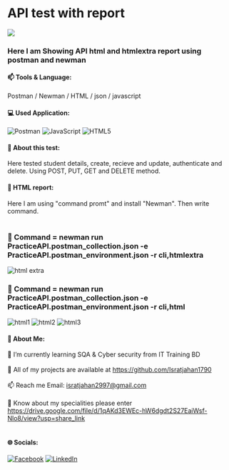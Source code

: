 # API test with report
![](https://community.cisco.com/t5/image/serverpage/image-id/76272i1EDBBA5DEC18D2B5?v=v2)

<h3>Here I am Showing API html and htmlextra report using postman and newman</h3>

#### 📫 Tools & Language: 
Postman / Newman /  HTML / json / javascript

#### 💻 Used Application:
![Postman](https://img.shields.io/badge/Postman-FF6C37?style=for-the-badge&logo=postman&logoColor=white) 
![JavaScript](https://img.shields.io/badge/javascript-%23323330.svg?style=for-the-badge&logo=javascript&logoColor=%23F7DF1E) 
![HTML5](https://img.shields.io/badge/html5-%23E34F26.svg?style=for-the-badge&logo=html5&logoColor=white) 


#### 💫 About this test:
Here tested student details, create, recieve and update, authenticate and delete. Using POST, PUT, GET and DELETE method.
#### 👯 HTML report:
Here I am using "command promt" and install "Newman". Then write command.<br><br>

### 🌱 Command =  newman run PracticeAPI.postman_collection.json -e PracticeAPI.postman_environment.json -r cli,htmlextra
![html extra](https://user-images.githubusercontent.com/112747904/199401032-a4b0b574-744d-4c23-b5fd-70dcc0e7909e.PNG)

### 🌱 Command = newman run PracticeAPI.postman_collection.json -e PracticeAPI.postman_environment.json -r cli,html
![html1](https://user-images.githubusercontent.com/112747904/199401141-3b183d68-1029-439d-8d69-55cbd876cc4c.PNG)
![html2](https://user-images.githubusercontent.com/112747904/199401131-23b21dab-e75e-4250-880e-dbcbba4bb2eb.PNG)
![html3](https://user-images.githubusercontent.com/112747904/199401137-7c469d73-0b59-4271-bf79-a05d929cd711.PNG)


#### 💫 About Me:
🌱 I’m currently learning SQA & Cyber security from IT Training BD<br><br>👯 All of my projects are available at https://github.com/Isratjahan1790<br><br>📫 Reach me Email: isratjahan2997@gmail.com<br><br>🔭 Know about my specialities please enter https://drive.google.com/file/d/1qAKd3EWEc-hW6dgdt2S27EaiWsf-Nlo8/view?usp=share_link<br><br>


#### 🌐 Socials:
[![Facebook](https://img.shields.io/badge/Facebook-%231877F2.svg?logo=Facebook&logoColor=white)](https://facebook.com/ishratjahan.1790) 
[![LinkedIn](https://img.shields.io/badge/LinkedIn-%230077B5.svg?logo=linkedin&logoColor=white)](https://linkedin.com/in/israt-jahan1790) 
